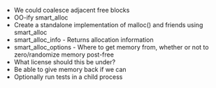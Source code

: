   * We could coalesce adjacent free blocks
  * OO-ify smart\_alloc
  * Create a standalone implementation of malloc() and friends using smart\_alloc
  * smart\_alloc\_info - Returns allocation information
  * smart\_alloc\_options - Where to get memory from, whether or not to zero/randomize memory post-free
  * What license should this be under?
  * Be able to give memory back if we can
  * Optionally run tests in a child process

